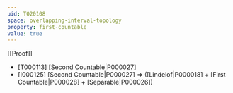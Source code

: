 ```yaml
---
uid: T020108
space: overlapping-interval-topology
property: first-countable
value: true
---
```

[[Proof]]

* [T000113] [Second Countable|P000027]
* [I000125] [Second Countable|P000027] => ([Lindelof|P000018] + [First Countable|P000028] + [Separable|P000026])

